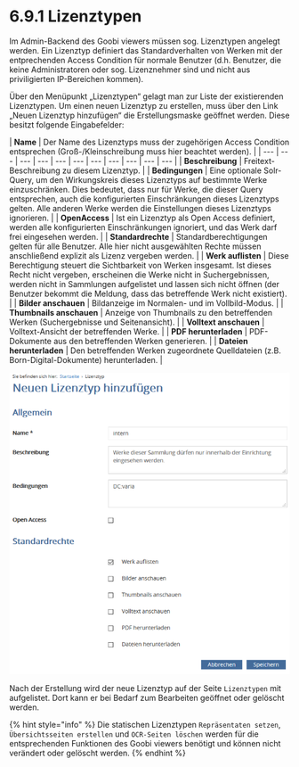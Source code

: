 # 6.9.1 Lizenztypen

Im Admin-Backend des Goobi viewers müssen sog. Lizenztypen angelegt werden. Ein Lizenztyp definiert das Standardverhalten von Werken mit der entprechenden Access Condition für normale Benutzer \(d.h. Benutzer, die keine Administratoren oder sog. Lizenznehmer sind und nicht aus priviligierten IP-Bereichen kommen\).

Über den Menüpunkt „Lizenztypen“ gelagt man zur Liste der existierenden Lizenztypen. Um einen neuen Lizenztyp zu erstellen, muss über den Link „Neuen Lizenztyp hinzufügen“ die Erstellungsmaske geöffnet werden. Diese besitzt folgende Eingabefelder:



| **Name**  | Der Name des Lizenztyps muss der zugehörigen Access Condition entsprechen \(Groß-/Kleinschreibung muss hier beachtet werden\). |
| --- | --- | --- | --- | --- | --- | --- | --- | --- | --- | --- |
| **Beschreibung**  | Freitext-Beschreibung zu diesem Lizenztyp.  |
| **Bedingungen**  | Eine optionale Solr-Query, um den Wirkungskreis dieses Lizenztyps auf bestimmte Werke einzuschränken. Dies bedeutet, dass nur für Werke, die dieser Query entsprechen, auch die konfigurierten Einschränkungen dieses Lizenztyps gelten. Alle anderen Werke werden die Einstellungen dieses Lizenztyps ignorieren. |
| **OpenAccess**  | Ist ein Lizenztyp als Open Access definiert, werden alle konfigurierten Einschränkungen ignoriert, und das Werk darf frei eingesehen werden. |
| **Standardrechte**  | Standardberechtigungen gelten für alle Benutzer. Alle hier nicht ausgewählten Rechte müssen anschließend explizit als Lizenz vergeben werden.  |
| **Werk auflisten**  | Diese Berechtigung steuert die Sichtbarkeit von Werken insgesamt. Ist dieses Recht nicht vergeben, erscheinen die Werke nicht in Suchergebnissen, werden nicht in Sammlungen aufgelistet und lassen sich nicht öffnen \(der Benutzer bekommt die Meldung, dass das betreffende Werk nicht existiert\). |
| **Bilder anschauen**  | Bildanzeige im Normalen- und im Vollbild-Modus.  |
| **Thumbnails anschauen**  | Anzeige von Thumbnails zu den betreffenden Werken \(Suchergebnisse und Seitenansicht\). |
| **Volltext anschauen**  | Volltext-Ansicht der betreffenden Werke. |
| **PDF herunterladen**  | PDF-Dokumente aus den betreffenden Werken generieren. |
| **Dateien herunterladen**  | Den betreffenden Werken zugeordnete Quelldateien \(z.B. Born-Digital-Dokumente\) herunterladen. |

![](../../.gitbook/assets/linzenztyp.png)

Nach der Erstellung wird der neue Lizenztyp auf der Seite `Lizenztypen` mit aufgelistet. Dort kann er bei Bedarf zum Bearbeiten geöffnet oder gelöscht werden.  


{% hint style="info" %}
Die statischen Lizenztypen `Repräsentaten setzen`, `Übersichtsseiten erstellen` und `OCR-Seiten löschen` werden für die entsprechenden Funktionen des Goobi viewers benötigt und können nicht verändert oder gelöscht werden.
{% endhint %}

